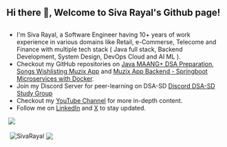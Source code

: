 ## Hi there 👋, Welcome to Siva Rayal's Github page!

<!--
**SivaRayal/SivaRayal** is a ✨ _special_ ✨ repository because its `README.md` (this file) appears on your GitHub profile.

Here are some ideas to get you started:

- 🔭 I’m currently working on ...
- 🌱 I’m currently learning ...
- 👯 I’m looking to collaborate on ...
- 🤔 I’m looking for help with ...
- 💬 Ask me about ...
- 📫 How to reach me: ...
- 😄 Pronouns: ...
- ⚡ Fun fact: ...
-->
<h2 align="center"></h2>
<ul>
  <li>I'm Siva Rayal, a Software Engineer having 10+ years of work experience in various domains like Retail, e-Commerse, Telecome and Finance with multiple tech stack ( Java full stack, Backend Development, System Design, DevOps Cloud and AI ML ).</li>
  <li>Checkout my GitHub repositories on <a href = "https://github.com/SivaRayal/Java">Java MAANG+ DSA Preparation</a>, <a href = "https://github.com/SivaRayal/MuzixApp">Songs Wishlisting Muzix App</a> and <a href = "https://github.com/SivaRayal/MuzixAPI"> Muzix App Backend - Springboot Microservices with Docker</a>.</li>
  <li>Join my Discord Server for peer-learning on DSA-SD <a href="https://discord.gg/trzjgD2DAG">Discord DSA-SD Study Group</a></li>
  <li>Checkout my <a href="https://www.youtube.com/@SIVAKURUVA/videos">YouTube Channel</a> for more in-depth content.</li>
  <li>Follow me on <a href="https://www.linkedin.com/in/siva-kuruva-b3b618109/">LinkedIn</a> and <a href="https://x.com/8055SIVA">X</a> to stay updated.</li>
</ul>

&nbsp;![](https://komarev.com/ghpvc/?username=SivaRayal&color=blue)
<p>&nbsp;
  <img align="center" src="https://github-readme-stats.vercel.app/api?username=SivaRayal&show_icons=true&locale=en" alt="SivaRayal" />
  <img align="center" src="https://github-readme-stats.vercel.app/api/top-langs/?username=SivaRayal&layout=compact&langs_count=10&show_icons=true&theme=transparent" />
</p>
